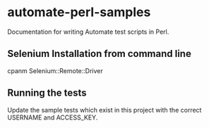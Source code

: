 automate-perl-samples
=======================

Documentation for writing Automate test scripts in Perl.

## Selenium Installation from command line
cpanm Selenium::Remote::Driver

## Running the tests
Update the sample tests which exist in this project with the correct USERNAME and ACCESS_KEY.
